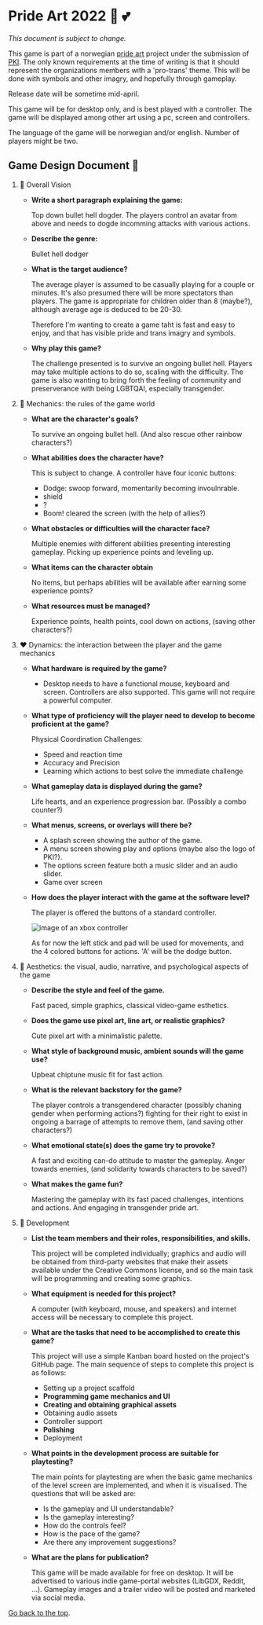 # Pride Art 2022 :rainbow: :two_hearts:
*This document is subject to change.*

This game is part of a norwegian [pride art](https://www.prideart.no) project under the submission of [PKI](https://kjonnsinkongruens.no/). The only known requirements at the time of writing is that it should represent the organizations members with a 'pro-trans' theme.
This will be done with symbols and other imagry, and hopefully through gameplay.

Release date will be sometime mid-april.

This game will be for desktop only, and is best played with a controller. The game will be displayed among other art using a pc, screen and controllers.

The language of the game will be norwegian and/or english.
Number of players might be two.

## Game Design Document :sparkling_heart:

1. :blue_heart: Overall Vision 
    * **Write a short paragraph explaining the game:**
    
        Top down bullet hell dogder. The players control an avatar from above and needs to dogde incomming attacks with various actions.
            
    * **Describe the genre:**

        Bullet hell dodger
        
    * **What is the target audience?**

        The average player is assumed to be casually playing for a couple or minutes. It's also presumed there will be more spectators than players. The game is appropriate for children older than 8 (maybe?), although average age is deduced to be 20-30.

        Therefore I'm wanting to create a game taht is fast and easy to enjoy, and that has visible pride and trans imagry and symbols.
        
    * **Why play this game?**

        The challenge presented is to survive an ongoing bullet hell. Players may take multiple actions to do so, scaling with the difficulty.
        The game is also wanting to bring forth the feeling of community and preserverance with being LGBTQAI, especially transgender.
    
2. :purple_heart: Mechanics: the rules of the game world
    * **What are the character's goals?**

        To survive an ongoing bullet hell.
        (And also rescue other rainbow characters?)
           
    * **What abilities does the character have?**
        
        This is subject to change. A controller have four iconic buttons:
        * Dodge: swoop forward, momentarily becoming invoulnrable.
        * shield
        * ?
        * Boom! cleared the screen (with the help of allies?)
        
    * **What obstacles or difficulties will the character face?**

        Multiple enemies with different abilities presenting interesting gameplay. Picking up experience points and leveling up.
        
    * **What items can the character obtain**

        No items, but perhaps abilities will be available after earning some experience points?
        
    * **What resources must be managed?**

        Experience points, health points, cool down on actions, (saving other characters?)    
        
 3. :heart: Dynamics: the interaction between the player and the game mechanics
    * **What hardware is required by the game?** 

        * Desktop needs to have a functional mouse, keyboard and screen. Controllers are also supported. This game will not require a powerful computer.
        
    * **What type of proficiency will the player need to develop to become proficient at the game?**

        Physical Coordination Challenges:
        * Speed and reaction time
        * Accuracy and Precision
        * Learning which actions to best solve the immediate challenge
       
    * **What gameplay data is displayed during the game?**

        Life hearts, and an experience progression bar. (Possibly a combo counter?)
    
    * **What menus, screens, or overlays will there be?**

        * A splash screen showing the author of the game.        
        * A menu screen showing play and options (maybe also the logo of PKI?). 
        * The options screen feature both a music slider and an audio slider.
        * Game over screen
   
    * **How does the player interact with the game at the software level?**

        The player is offered the buttons of a standard controller.

        ![image of an xbox controller](https://compass-ssl.xbox.com/assets/f6/4b/f64b6101-d0dd-4a44-9a6b-04544689bc09.jpg?n=X1-Controller-4600923_Gallery-0_02_1056x594.jpg)

        As for now the left stick and pad will be used for movements, and the 4 colored buttons for actions. 'A' will be the dodge button.
    
4. :green_heart: Aesthetics: the visual, audio, narrative, and psychological aspects of the game
    * **Describe the style and feel of the game.**
        
        Fast paced, simple graphics, classical video-game esthetics.
   
    * **Does the game use pixel art, line art, or realistic graphics?**
    
        Cute pixel art with a minimalistic palette.
        
    * **What style of background music, ambient sounds will the game use?**
    
        Upbeat chiptune music fit for fast action.
       
    * **What is the relevant backstory for the game?**

        The player controls a transgendered character (possibly chaning gender when performing actions?) fighting for their right to exist in ongoing a barrage of attempts to remove them, (and saving other characters?)    
        
    * **What emotional state(s) does the game try to provoke?**

        A fast and exciting can-do attitude to master the gameplay. Anger towards enemies, (and solidarity towards characters to be saved?)
       
    * **What makes the game fun?**

        Mastering the gameplay with its fast paced challenges, intentions and actions.
        And engaging in transgender pride art.
        
5. :yellow_heart: Development 
    
    * **List the team members and their roles, responsibilities, and skills.**  
      
        This project will be completed individually; graphics and audio will be obtained from third-party websites that make their assets available under the Creative Commons license, and so the main task will be programming and creating some graphics.
    
    * **What equipment is needed for this project?**   

        A computer (with keyboard, mouse, and speakers) and internet access will be necessary to complete this project.
    
    * **What are the tasks that need to be accomplished to create this game?**    
        
        This project will use a simple Kanban board hosted on the project's GitHub page.
        The main sequence of steps to complete this project is as follows:    
        * Setting up a project scaffold
        * **Programming game mechanics and UI**
        * **Creating and obtaining graphical assets**
        * Obtaining audio assets
        * Controller support
        * **Polishing**
        * Deployment

    * **What points in the development process are suitable for playtesting?**    
        
        The main points for playtesting are when the basic game mechanics of the level screen are implemented, and when it is visualised. The questions that will be asked are:         
        * Is the gameplay and UI understandable?
        * Is the gameplay interesting?
        * How do the controls feel?
        * How is the pace of the game?
        * Are there any improvement suggestions?        
    
    * **What are the plans for publication?**
        
        This game will be made available for free on desktop. It will be advertised to various indie game-portal websites (LibGDX, Reddit, ...). Gameplay images and a trailer video will be posted and marketed via social media.

[Go back to the top](#pride-art-2022).
